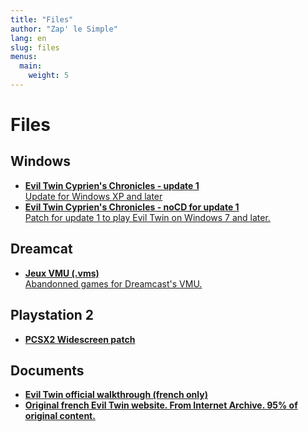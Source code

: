 ```yaml
---
title: "Files"
author: "Zap' le Simple"
lang: en
slug: files
menus:
  main:
    weight: 5
---
```


# Files

## Windows

- [**Evil Twin Cyprien's Chronicles - update 1**  
Update for Windows XP and later](/files/Evil_Twin_Patch_1.zip)
- [**Evil Twin Cyprien's Chronicles - noCD for update 1**  
Patch for update 1 to play Evil Twin on Windows 7 and later.](/files/Evil_Twin_Update_NoCD.zip)

## Dreamcat

- [**Jeux VMU (.vms)**  
Abandonned games for Dreamcast's VMU.](/files/eviltwin_vmsgames.zip)

## Playstation 2

- [**PCSX2 Widescreen patch**](/files/5D795715.zip)

## Documents

- [**Evil Twin official walkthrough (french only)**](/files/evil_fr.doc)
- [**Original french Evil Twin website. From Internet Archive. 95% of original content.**](/eviltwin-ubisoft/)